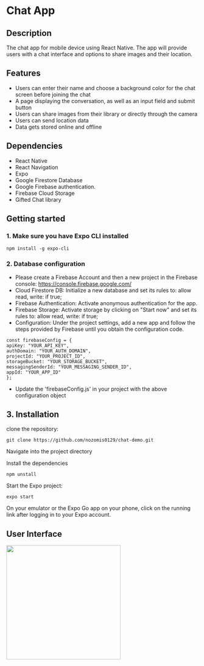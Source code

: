 # Chat App

## Description

The chat app for mobile device using React Native. The app will provide users with a chat interface and options to share images and their location.

## Features

- Users can enter their name and choose a background color for the chat screen
  before joining the chat
- A page displaying the conversation, as well as an input field and submit button
- Users can share images from their library or directly through the camera
- Users can send location data
- Data gets stored online and offline

## Dependencies

- React Native
- React Navigation
- Expo
- Google Firestore Database
- Google Firebase authentication.
- Firebase Cloud Storage
- Gifted Chat library

## Getting started

### 1. Make sure you have Expo CLI installed

```
npm install -g expo-cli
```

### 2. Database configuration

- Please create a Firebase Account and then a new project in the Firebase console:
  https://console.firebase.google.com/
- Cloud Firestore DB: Initialize a new database and set its rules to: allow read, write: if true;
- Firebase Authentication: Activate anonymous authentication for the app.
- Firebase Storage: Activate storage by clicking on "Start now" and set its rules to: allow read, write: if true;
- Configuration: Under the project settings, add a new app and follow the steps provided by Firebase until you obtain the configuration code.

```
const firebaseConfig = {
apiKey: "YOUR_API_KEY",
authDomain: "YOUR_AUTH_DOMAIN",
projectId: "YOUR_PROJECT_ID",
storageBucket: "YOUR_STORAGE_BUCKET",
messagingSenderId: "YOUR_MESSAGING_SENDER_ID",
appId: "YOUR_APP_ID"
};
```

- Update the 'firebaseConfig.js' in your project with the above configuration object

## 3. Installation

clone the repository:

```
git clone https://github.com/nozomis0129/chat-demo.git
```

Navigate into the project directory

Install the dependencies

```
npm unstall
```

Start the Expo project:

```
expo start
```

On your emulator or the Expo Go app on your phone, click on the running link after logging in to your Expo account.

## User Interface

<img width="300" src="https://github.com/nozomis0129/chat-demo/assets/129555124/c32d03dc-c1f2-40c2-9d3f-bdcc4d522db1">
